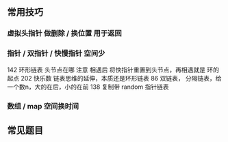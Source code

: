 ## 常用技巧

### 虚拟头指针 做删除 / 换位置 用于返回

### 指针 / 双指针 / 快慢指针 空间少
142 环形链表 头节点在哪 注意 相遇后 将快指针重置到头节点，再相遇就是 环的起点
202 快乐数 链表思维的延伸，本质还是环形链表
86 双链表， 分隔链表，给一个数n，大的在后，小的在前
138 复制带 random 指针链表

### 数组 / map  空间换时间

## 常见题目